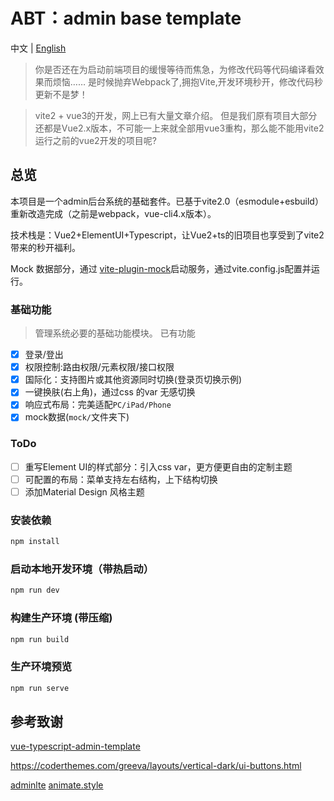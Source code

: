# ABT：admin base template
中文 | [English](./README.md)
> 你是否还在为启动前端项目的缓慢等待而焦急，为修改代码等代码编译看效果而烦恼……
> 是时候抛弃Webpack了,拥抱Vite,开发环境秒开，修改代码秒更新不是梦！

> vite2 + vue3的开发，网上已有大量文章介绍。
但是我们原有项目大部分还都是Vue2.x版本，不可能一上来就全部用vue3重构，那么能不能用vite2运行之前的vue2开发的项目呢?

## 总览

本项目是一个admin后台系统的基础套件。已基于vite2.0（esmodule+esbuild）重新改造完成（之前是webpack，vue-cli4.x版本）。

技术栈是：Vue2+ElementUI+Typescript，让Vue2+ts的旧项目也享受到了vite2带来的秒开福利。

Mock 数据部分，通过 [vite-plugin-mock](https://github.com/anncwb/vite-plugin-mock)启动服务，通过vite.config.js配置并运行。

### 基础功能
> 管理系统必要的基础功能模块。
已有功能
- [x] 登录/登出
- [x] 权限控制:路由权限/元素权限/接口权限
- [x] 国际化：支持图片或其他资源同时切换(登录页切换示例)
- [x] 一键换肤(右上角)，通过css 的var 无感切换
- [x] 响应式布局：完美适配`PC/iPad/Phone`
- [x] mock数据(`mock/`文件夹下)

### ToDo 

- [ ] 重写Element UI的样式部分：引入css var，更方便更自由的定制主题
- [ ] 可配置的布局：菜单支持左右结构，上下结构切换
- [ ] 添加Material Design 风格主题
### 安装依赖

```bash
npm install
```
### 启动本地开发环境（带热启动）

```bash
npm run dev
```
### 构建生产环境 (带压缩)

```bash
npm run build
```
### 生产环境预览

```bash
npm run serve
```


## 参考致谢

[vue-typescript-admin-template](https://github.com/Armour/vue-typescript-admin-template/tree/minimal) 

https://coderthemes.com/greeva/layouts/vertical-dark/ui-buttons.html

[adminlte](adminlte.io)
[animate.style](https://animate.style/)